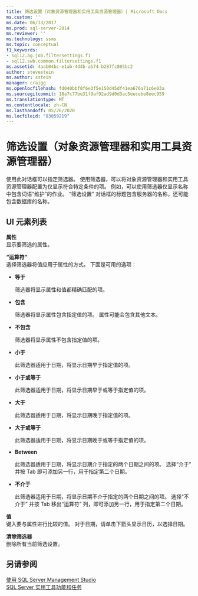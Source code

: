 ```yaml
---
title: 筛选设置（对象资源管理器和实用工具资源管理器）| Microsoft Docs
ms.custom: ''
ms.date: 06/13/2017
ms.prod: sql-server-2014
ms.reviewer: ''
ms.technology: ssms
ms.topic: conceptual
f1_keywords:
- sql12.ag.job.filtersettings.f1
- sql12.swb.common.filtersettings.f1
ms.assetid: 4aab04bc-e1ab-4d4b-ab74-b287fc805bc2
author: stevestein
ms.author: sstein
manager: craigg
ms.openlocfilehash: fd040bbf0f6e3f5e150d45df41ea676a71c6e03a
ms.sourcegitcommit: 18a7c77be31f9af92ad9d0d3ac5eecebe8eec959
ms.translationtype: MT
ms.contentlocale: zh-CN
ms.lasthandoff: 05/26/2020
ms.locfileid: "83859219"
---
```

# <a name="filter-settings-object-explorer-and-utility-explorer"></a>筛选设置（对象资源管理器和实用工具资源管理器）
  使用此对话框可以指定筛选器。 使用筛选器，可以将对象资源管理器和实用工具资源管理器配置为仅显示符合特定条件的项。 例如，可以使用筛选器仅显示名称中包含词语“维护”的作业。 “筛选设置”  对话框的标题包含服务器的名称，还可能包含数据库的名称。  
  
## <a name="ui-element-list"></a>UI 元素列表  
 **属性**  
 显示要筛选的属性。  
  
 **“运算符”**  
 选择筛选器将值应用于属性的方式。 下面是可用的选项：  
  
-   **等于**  
  
     筛选器将显示属性和值都精确匹配的项。  
  
-   **包含**  
  
     筛选器将显示属性包含指定值的项。 属性可能会包含其他文本。  
  
-   **不包含**  
  
     筛选器将显示属性不包含指定值的项。  
  
-   **小于**  
  
     此筛选器适用于日期，将显示日期早于指定值的项。  
  
-   **小于或等于**  
  
     此筛选器适用于日期，将显示日期早于或等于指定值的项。  
  
-   **大于**  
  
     此筛选器适用于日期，将显示日期晚于指定值的项。  
  
-   **大于或等于**  
  
     此筛选器适用于日期，将显示日期晚于或等于指定值的项。  
  
-   **Between**  
  
     此筛选器适用于日期，将显示日期介于指定的两个日期之间的项。 选择“介于”  并按 Tab 即可添加另一行，用于指定第二个日期。  
  
-   **不介于**  
  
     此筛选器适用于日期，将显示日期不介于指定的两个日期之间的项。 选择“不介于”  并按 Tab 移出“运算符”  列，即可添加另一行，用于指定第二个日期。  
  
 **值**  
 键入要与属性进行比较的值。 对于日期，请单击下箭头显示日历，以选择日期。  
  
 **清除筛选器**  
 删除所有当前筛选设置。  
  
## <a name="see-also"></a>另请参阅  
 [使用 SQL Server Management Studio](../sql-server-management-studio-ssms.md)   
 [SQL Server 实用工具功能和任务](../../relational-databases/manage/sql-server-utility-features-and-tasks.md)  
  
  
